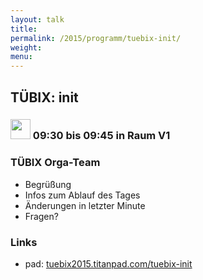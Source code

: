 ```yaml
---
layout: talk
title:
permalink: /2015/programm/tuebix-init/
weight: 
menu:
---
```

## TÜBIX: init

### <img height = "32" src="../../images/talk2.svg"> 09:30 bis 09:45 in Raum V1

### TÜBIX Orga-Team

* Begrüßung
* Infos zum Ablauf des Tages
* Änderungen in letzter Minute
* Fragen?

### Links

- pad: <a href="https://tuebix2015.titanpad.com/tuebix-init" target="_blank">tuebix2015.titanpad.com/tuebix-init</a>
